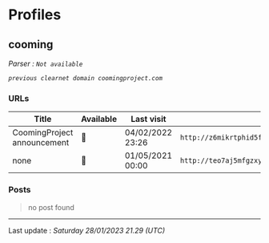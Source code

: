 # Profiles

## **cooming**


_Parser : `Not available`_

_`previous clearnet domain coomingproject.com`_

### URLs
| Title | Available | Last visit | fqdn | Screenshot 
|---|---|---|---|---|
| CoomingProject announcement | 🔴 | 04/02/2022 23:26 | `http://z6mikrtphid5fmn52nbcbg25tj57sowlm3oc25g563yvsfmygkcxqbyd.onion` | ❌ | 
| none | 🔴 | 01/05/2021 00:00 | `http://teo7aj5mfgzxyeme.onion` | ❌ | 

### Posts

> no post found


 --- 


Last update : _Saturday 28/01/2023 21.29 (UTC)_

